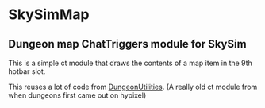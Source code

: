 # SkySimMap
## Dungeon map ChatTriggers module for SkySim

This is a simple ct module that draws the contents of a map item in the 9th hotbar slot.

This reuses a lot of code from [DungeonUtilities](https://chattriggers.com/modules/v/DungeonUtilities). (A really old ct module from when dungeons first came out on hypixel)


